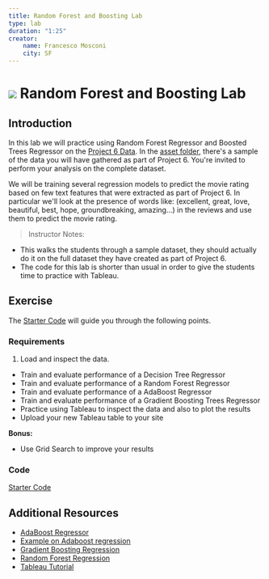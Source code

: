 ```yaml
---
title: Random Forest and Boosting Lab
type: lab
duration: "1:25"
creator:
    name: Francesco Mosconi
    city: SF
---
```


# ![](https://ga-dash.s3.amazonaws.com/production/assets/logo-9f88ae6c9c3871690e33280fcf557f33.png) Random Forest and Boosting Lab

## Introduction

In this lab we will practice using Random Forest Regressor and Boosted Trees Regressor on the [Project 6 Data](../../03-projects/01-projects-weekly/project-06/assets/data). In the [asset folder](../../assets/datasets/imdb_p6_sample.csv), there's a sample of the data you will have gathered as part of Project 6. You're invited to perform your analysis on the complete dataset.

We will be training several regression models to predict the movie rating based on few text features that were extracted as part of Project 6. In particular we'll look at the presence of words like: (excellent, great, love, beautiful, best, hope, groundbreaking, amazing...) in the reviews and use them to predict the movie rating.

> Instructor Notes:
- This walks the students through a sample dataset, they should actually do it on the full dataset they have created as part of Project 6.
- The code for this lab is shorter than usual in order to give the students time to practice with Tableau.

## Exercise

The [Starter Code](./code/starter-code/starter-code-3_2.ipynb) will guide you through the following points.

### Requirements

1. Load and inspect the data.
- Train and evaluate performance of a Decision Tree Regressor
- Train and evaluate performance of a Random Forest Regressor
- Train and evaluate performance of a AdaBoost Regressor
- Train and evaluate performance of a Gradient Boosting Trees Regressor
- Practice using Tableau to inspect the data and also to plot the results
- Upload your new Tableau table to your site

**Bonus:**

- Use Grid Search to improve your results

### Code

[Starter Code](./code/starter-code/starter-code-3_2.ipynb)


## Additional Resources

- [AdaBoost Regressor](http://scikit-learn.org/stable/modules/generated/sklearn.ensemble.AdaBoostRegressor.html)
- [Example on Adaboost regression](http://scikit-learn.org/stable/auto_examples/ensemble/plot_adaboost_regression.html)
- [Gradient Boosting Regression](http://scikit-learn.org/stable/auto_examples/ensemble/plot_gradient_boosting_regression.html)
- [Random Forest Regression](http://scikit-learn.org/stable/modules/generated/sklearn.ensemble.RandomForestRegressor.html)
- [Tableau Tutorial](http://casci.umd.edu/wp-content/uploads/2013/12/Tableau-Tutorial.pdf)
